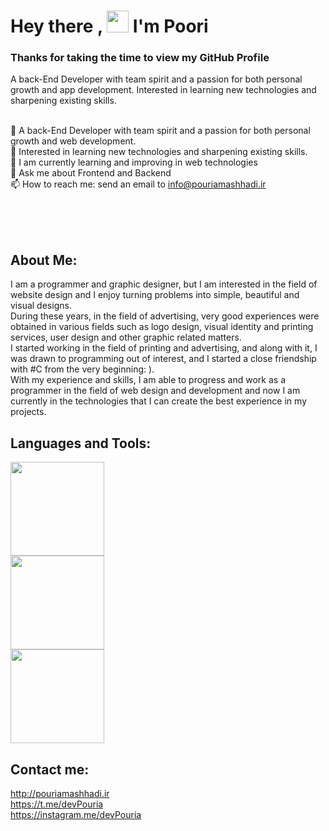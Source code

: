 # Hey there  , <img src="https://media.giphy.com/media/hvRJCLFzcasrR4ia7z/giphy.gif"  width="35px" />  I'm Poori

### Thanks for taking the time to view my GitHub Profile

A back-End Developer with team spirit and a passion for both personal growth and app development. Interested in learning new technologies and sharpening existing skills.


<br>🖤 A back-End Developer with team spirit and a passion for both personal growth and web development.
<br>💛 Interested in learning new technologies and sharpening existing skills.
<br>🌱 I am currently learning and improving in web technologies
<br>💬 Ask me about Frontend and Backend
<br>📫 How to reach me: send an email to info@pouriamashhadi.ir<br>

<br>
<br>
<br>

## About Me:
 I am a programmer and graphic designer, but I am interested in the field of website design and I enjoy turning problems into simple, beautiful and visual designs.
<br> During these years, in the field of advertising, very good experiences were obtained in various fields such as logo design, visual identity and printing services, user design and other graphic related matters.
<br> I started working in the field of printing and advertising, and along with it, I was drawn to programming out of interest, and I started a close friendship with #C from the very beginning: ).
<br> With my experience and skills, I am able to progress and work as a programmer in the field of web design and development and now I am currently in the technologies that I can create the best experience in my projects.

## Languages and Tools:
<img src="http://pouriamashhadi.ir/icon (2).png"  width="150px" />
<br><img src="http://pouriamashhadi.ir/icon (1).png"  width="150px" />
<br><img src="http://pouriamashhadi.ir/icon (3).png"  width="150px" /><br>

## Contact me:
http://pouriamashhadi.ir
<br> https://t.me/devPouria
<br> https://instagram.me/devPouria
